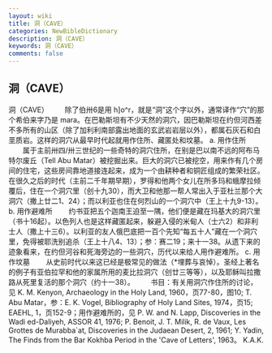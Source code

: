 ```yaml
---
layout: wiki
title: 洞（CAVE）
categories: NewBibleDictionary
description: 洞（CAVE）
keywords: 洞（CAVE）
comments: false
---
```


## 洞（CAVE）



洞（CAVE）
　　除了伯卅6是用 h]o^r，就是“洞”这个字以外，通常译作“穴”的那个希伯来字乃是 mara。在巴勒斯坦有不少天然的洞穴，因巴勒斯坦在约但河西差不多所有的山区（除了加利利南部露出地面的玄武岩岩层以外），都属石灰石和白垩质岩。这样的洞穴从最早时代起就用作住所、藏匿处和坟墓。
a. 用作住所
　　属于主前卅四/卅三世纪的一些奇特的洞穴住所，在别是巴以南不远的阿布马特尔废丘（Tell Abu Matar）被挖掘出来。巨大的洞穴已被挖空，用来作有几个房间的住宅，这些房间靠地道接连起来，成为一个由耕种者和铜匠组成的繁荣社区。在很久之后的时代（主前二千年期早期），罗得和他两个女儿在所多玛和蛾摩拉倾覆后，住在一个洞穴里（创十九30），而大卫和他那一帮人常出入于亚杜兰那个大洞穴（撒上廿二1、24）；而以利亚也住在何烈山的一个洞穴中（王上十九9-13）。
b. 用作避难所
　　约书亚把五个迦南王迫至一隅，他们便是藏在玛基大的洞穴里（书十16起）。以色列人也是这样藏匿起来，躲避入侵的米甸人（士六2）和非利士人（撒上十三6）。以利亚的友人俄巴底把一百个先知“每五十人”藏在一个洞穴里，免得被耶洗别追杀（王上十八4、13）；参：赛二19；来十一38。从遗下来的迹象看来，在约但河谷和死海旁边的一些洞穴，历代以来给人用作避难所。
c. 用作坟墓
　　从史前时代以来这已经是极常见的做法（*埋葬与哀悼）。圣经上著名的例子有亚伯拉罕和他的家属所用的麦比拉洞穴（创廿三等等），以及耶稣叫拉撒路从死里复活的那个洞穴（约十一38）。
　　书目：有关用洞穴作住所的讨论，见 K. M. Kenyon, Archaeology in the Holy Land, 1960，页77-80，图10; T. Abu Matar，参：E. K. Vogel, Bibliography of Holy Land Sites, 1974，页15; EAEHL, 1，页152-9；用作避难所的，见 P. W. and N. Lapp, Discoveries in the Wadi ed-Daliyeh, ASSOR
41, 1976; P. Benoit, J. T. Milik, R. de Vaux, Les Grottes de Murabba`at, Discoveries in the Judaean Desert, 2, 1961; Y. Yadin, The Finds from the Bar Kokhba Period in the
'Cave of Letters', 1963。
K.A.K.



